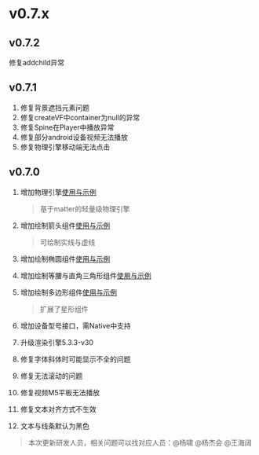 # v0.7.x

## v0.7.2

修复addchild异常

## v0.7.1

1. 修复背景遮挡元素问题
1. 修复createVF中container为null的异常
1. 修复Spine在Player中播放异常
1. 修复部分android设备视频无法播放
1. 修复物理引擎移动端无法点击

## v0.7.0 

1. 增加物理引擎[使用与示例](https://vipkid-edu.github.io/vf-docs/gui/matter.html)
    > 基于matter的轻量级物理引擎

1. 增加绘制箭头组件[使用与示例](https://vipkid-edu.github.io/vf-docs/gui/arrow.html)
    > 可绘制实线与虚线

1. 增加绘制椭圆组件[使用与示例](https://vipkid-edu.github.io/vf-docs/gui/ellipse.html)

1. 增加绘制等腰与直角三角形组件[使用与示例](https://vipkid-edu.github.io/vf-docs/gui/isosceles.html)

1. 增加绘制多边形组件[使用与示例](https://vipkid-edu.github.io/vf-docs/gui/star.html)
    > 扩展了星形组件

1. 增加设备型号接口，需Native中支持

1. 升级渲染引擎5.3.3-v30

1. 修复字体斜体时可能显示不全的问题

1. 修复无法滚动的问题

1. 修复视频M5平板无法播放

1. 修复文本对齐方式不生效

1. 文本与线条默认为黑色

> 本次更新研发人员，相关问题可以找对应人员：@杨啸 @杨杰会 @王海阔
